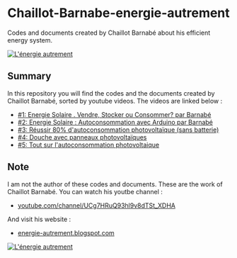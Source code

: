 # Chaillot-Barnabe-energie-autrement
Codes and documents created by Chaillot Barnabé about his efficient energy system.

[![L'énergie autrement](https://2.bp.blogspot.com/-37C58Ev0NcY/Wjg4231exwI/AAAAAAAAEfc/rdqyYdW8au8mQy9cvi5XGy0c6nIA-D58gCLcBGAs/s1600/Episode%2B27%2Bpolenta%2Bversion%2Blongue.mp4.Image%2Bfixe001.jpg)](https://2.bp.blogspot.com/-37C58Ev0NcY/Wjg4231exwI/AAAAAAAAEfc/rdqyYdW8au8mQy9cvi5XGy0c6nIA-D58gCLcBGAs/s1600/Episode%2B27%2Bpolenta%2Bversion%2Blongue.mp4.Image%2Bfixe001.jpg)

## Summary
In this repository you will find the codes and the documents created by Chaillot Barnabé, sorted by youtube videos. The videos are linked below :

* [#1: Energie Solaire . Vendre, Stocker ou Consommer? par Barnabé](https://www.youtube.com/watch?v=c9DsZWMt_Oo) 
* [#2: Energie Solaire : Autoconsommation avec Arduino par Barnabé](https://www.youtube.com/watch?v=iks4qLBp9vg)
* [#3: Réussir 80% d'autoconsommation photovoltaïque (sans batterie)](https://www.youtube.com/watch?v=jnuNzXcd_g8)
* [#4: Douche avec panneaux photovoltaïques](https://www.youtube.com/watch?v=KKvaQzRbkA8)
* [#5: Tout sur l'autoconsommation photovoltaique](https://www.youtube.com/watch?v=jieIqrAOqo8&t=602s)


## Note
I am not the author of these codes and documents. These are the work of Chaillot Barnabé. 
You can watch his youtbe channel :
* [youtube.com/channel/UCg7HRuQ93hl9v8dTSt_XDHA](https://www.youtube.com/channel/UCg7HRuQ93hl9v8dTSt_XDHA)


And visit his website :
* [energie-autrement.blogspot.com](http://energie-autrement.blogspot.com)

[![L'énergie autrement](https://1.bp.blogspot.com/-uGlC5CRne6o/WgIuYOVvFSI/AAAAAAAAEa4/E7Tw41VfT9EEOFrBL-e-dAoymXVSpGzWwCLcBGAs/s1600/raptor%2B%25C3%25A9quilibr%25C3%25A9.jpg)](https://1.bp.blogspot.com/-uGlC5CRne6o/WgIuYOVvFSI/AAAAAAAAEa4/E7Tw41VfT9EEOFrBL-e-dAoymXVSpGzWwCLcBGAs/s1600/raptor%2B%25C3%25A9quilibr%25C3%25A9.jpg)



